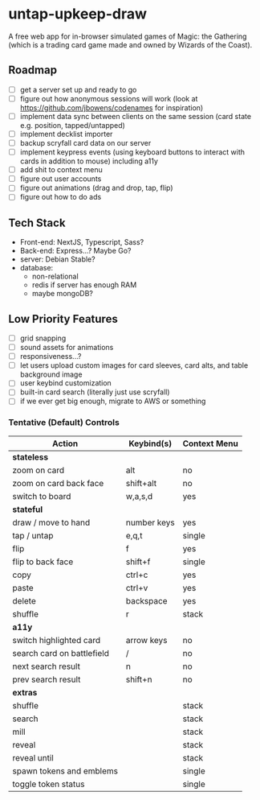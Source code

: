 # untap-upkeep-draw
A free web app for in-browser simulated games of Magic: the Gathering (which is a trading card game made and owned by Wizards of the Coast).

## Roadmap
- [ ] get a server set up and ready to go
- [ ] figure out how anonymous sessions will work (look at https://github.com/jbowens/codenames for inspiration)
- [ ] implement data sync between clients on the same session (card state e.g. position, tapped/untapped)
- [ ] implement decklist importer
- [ ] backup scryfall card data on our server
- [ ] implement keypress events (using keyboard buttons to interact with cards in addition to mouse) including a11y
- [ ] add shit to context menu
- [ ] figure out user accounts
- [ ] figure out animations (drag and drop, tap, flip)
- [ ] figure out how to do ads

## Tech Stack
- Front-end: NextJS, Typescript, Sass?
- Back-end: Express...? Maybe Go?
- server: Debian Stable?
- database:
  - non-relational
  - redis if server has enough RAM
  - maybe mongoDB?

## Low Priority Features
- [ ] grid snapping
- [ ] sound assets for animations
- [ ] responsiveness...?
- [ ] let users upload custom images for card sleeves, card alts, and table background image
- [ ] user keybind customization
- [ ] built-in card search (literally just use scryfall)
- [ ] if we ever get big enough, migrate to AWS or something

### Tentative (Default) Controls
| **Action** | **Keybind(s)** | **Context Menu**
| --- | --- | --- |
| **stateless** |
| zoom on card | alt | no |
| zoom on card back face | shift+alt | no |
| switch to board | w,a,s,d | yes |
| **stateful** |
| draw / move to hand | number keys | yes |
| tap / untap | e,q,t | single |
| flip | f | yes |
| flip to back face | shift+f | single |
| copy | ctrl+c | yes |
| paste | ctrl+v | yes |
| delete | backspace | yes |
| shuffle | r | stack |
| **a11y** |
| switch highlighted card | arrow keys | no |
| search card on battlefield | / | no |
| next search result | n | no |
| prev search result | shift+n | no |
| **extras** |
| shuffle | | stack |
| search | | stack |
| mill | | stack |
| reveal | | stack |
| reveal until | | stack |
| spawn tokens and emblems | | single |
| toggle token status | | single |
